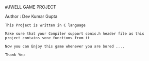 #JWELL  GAME  PROJECT


Author : Dev Kumar Gupta



    This Project is written in C language 

    Make sure that your Compiler support conio.h header file as this project contains sone functions from it

    Now you can Enjoy this game whenever you are bored ....

    Thank You
